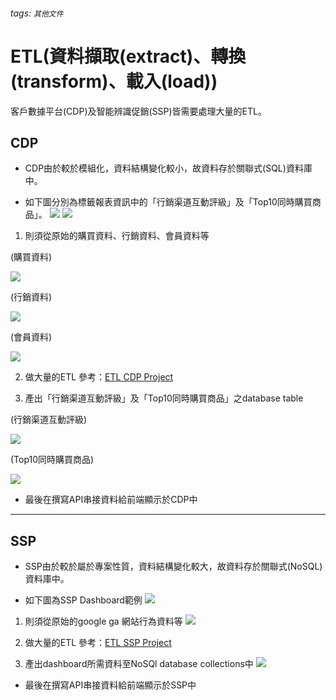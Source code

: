 ###### tags: `其他文件`
# ETL(資料擷取(extract)、轉換(transform)、載入(load))
客戶數據平台(CDP)及智能辨識促銷(SSP)皆需要處理大量的ETL。

## CDP
* CDP由於較於模組化，資料結構變化較小，故資料存於關聯式(SQL)資料庫中。

* 如下圖分別為標籤報表資訊中的「行銷渠道互動評級」及「Top10同時購買商品」。
![](https://i.imgur.com/oLOswKf.png)
![](https://i.imgur.com/Q9zKbTM.png)

1. 則須從原始的購買資料、行銷資料、會員資料等

(購買資料)

![](https://i.imgur.com/tRzGzBW.png)

(行銷資料)

![](https://i.imgur.com/3OF9jAS.png)

(會員資料)

![](https://i.imgur.com/vHjanm2.png)

2. 做大量的ETL
參考：[ETL CDP Project](https://github.com/ilove2am31/DADSDE/blob/master/ETL/CDP%20Project/labels_report.py)

3. 產出「行銷渠道互動評級」及「Top10同時購買商品」之database table

(行銷渠道互動評級)

![](https://i.imgur.com/lEmGxeh.png)

(Top10同時購買商品)

![](https://i.imgur.com/oJeEH4M.png)

* 最後在撰寫API串接資料給前端顯示於CDP中

-----------


## SSP
* SSP由於較於屬於專案性質，資料結構變化較大，故資料存於關聯式(NoSQL)資料庫中。

* 如下圖為SSP Dashboard範例
![](https://i.imgur.com/8lMdoL0.png)

1. 則須從原始的google ga 網站行為資料等
![](https://i.imgur.com/8O0NDyP.png)


2. 做大量的ETL
參考：[ETL SSP Project](https://github.com/ilove2am31/DADSDE/tree/master/ETL/SSP%20Project)

3. 產出dashboard所需資料至NoSQl database collections中
![](https://i.imgur.com/UiSeHID.png)

* 最後在撰寫API串接資料給前端顯示於SSP中







